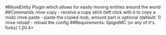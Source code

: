 #MoveEntity 
Plugin which allows for easily moving entities around the world
##Commands
/mve copy - receive a copy stick (left click with it to copy a mob)
/mve paste <amount> - paste the copied mob, amount part is optional (default: 1)
/mve reload - reload the config
##Requirements:
SpigotMC (or any of it's forks) 1.20.4+
